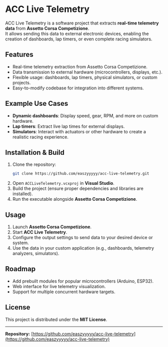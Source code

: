 # ACC Live Telemetry

ACC Live Telemetry is a software project that extracts **real-time telemetry data** from **Assetto Corsa Competizione**.  
It allows sending this data to external electronic devices, enabling the creation of dashboards, lap timers, or even complete racing simulators.

## Features

- Real-time telemetry extraction from Assetto Corsa Competizione.
- Data transmission to external hardware (microcontrollers, displays, etc.).
- Flexible usage: dashboards, lap timers, physical simulators, or custom projects.
- Easy-to-modify codebase for integration into different systems.

## Example Use Cases

- **Dynamic dashboards**: Display speed, gear, RPM, and more on custom hardware.
- **Lap timers**: Extract live lap times for external displays.
- **Simulators**: Interact with actuators or other hardware to create a realistic racing experience.

## Installation & Build

1. Clone the repository:
    ```bash
    git clone https://github.com/easzyyyyy/acc-live-telemetry.git
    ```
2. Open `ACCLiveTelemetry.vcxproj` in **Visual Studio**.
3. Build the project (ensure proper dependencies and libraries are installed).
4. Run the executable alongside **Assetto Corsa Competizione**.

## Usage

1. Launch **Assetto Corsa Competizione**.
2. Start **ACC Live Telemetry**.
3. Configure the output settings to send data to your desired device or system.
4. Use the data in your custom application (e.g., dashboards, telemetry analyzers, simulators).

## Roadmap

- Add prebuilt modules for popular microcontrollers (Arduino, ESP32).
- Web interface for live telemetry visualization.
- Support for multiple concurrent hardware targets.

## License

This project is distributed under the **MIT License**.

---

**Repository:** [https://github.com/easzyyyyy/acc-live-telemetry](https://github.com/easzyyyyy/acc-live-telemetry)

